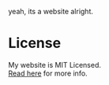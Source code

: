 yeah, its a website alright.

# License
My website is MIT Licensed.  
[Read here](LICENSE) for more info.  
